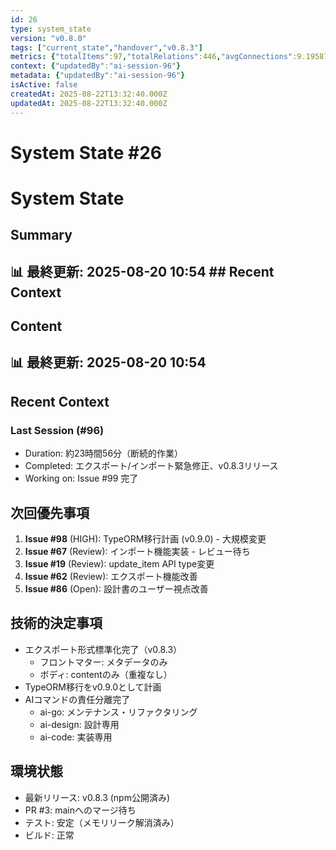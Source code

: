 ```yaml
---
id: 26
type: system_state
version: "v0.8.0"
tags: ["current_state","handover","v0.8.3"]
metrics: {"totalItems":97,"totalRelations":446,"avgConnections":9.195876288659793,"maxConnections":30,"isolatedNodes":2,"timestamp":"2025-08-20T01:55:14.947Z"}
context: {"updatedBy":"ai-session-96"}
metadata: {"updatedBy":"ai-session-96"}
isActive: false
createdAt: 2025-08-22T13:32:40.000Z
updatedAt: 2025-08-22T13:32:40.000Z
---
```


# System State #26

# System State

## Summary

## 📊 最終更新: 2025-08-20 10:54  ## Recent Context

## Content

## 📊 最終更新: 2025-08-20 10:54

## Recent Context
### Last Session (#96)
- Duration: 約23時間56分（断続的作業）
- Completed: エクスポート/インポート緊急修正、v0.8.3リリース
- Working on: Issue #99 完了

## 次回優先事項
1. **Issue #98** (HIGH): TypeORM移行計画 (v0.9.0) - 大規模変更
2. **Issue #67** (Review): インポート機能実装 - レビュー待ち
3. **Issue #19** (Review): update_item API type変更
4. **Issue #62** (Review): エクスポート機能改善
5. **Issue #86** (Open): 設計書のユーザー視点改善

## 技術的決定事項
- エクスポート形式標準化完了（v0.8.3）
  - フロントマター: メタデータのみ
  - ボディ: contentのみ（重複なし）
- TypeORM移行をv0.9.0として計画
- AIコマンドの責任分離完了
  - ai-go: メンテナンス・リファクタリング
  - ai-design: 設計専用
  - ai-code: 実装専用

## 環境状態
- 最新リリース: v0.8.3 (npm公開済み)
- PR #3: mainへのマージ待ち
- テスト: 安定（メモリリーク解消済み）
- ビルド: 正常
